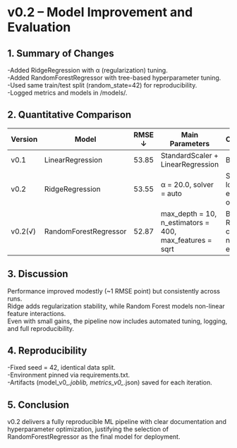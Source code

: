 # v0.2 – Model Improvement and Evaluation

## 1. Summary of Changes

-Added RidgeRegression with α (regularization) tuning.    
-Added RandomForestRegressor with tree-based hyperparameter tuning.    
-Used same train/test split (random_state=42) for reproducibility.  
-Logged metrics and models in /models/.  

## 2. Quantitative Comparison

| Version  | Model                 | RMSE ↓ | Main Parameters                                         | Comments                               |
| -------- | --------------------- | ------ | ------------------------------------------------------- | -------------------------------------- |
| v0.1     | LinearRegression      | 53.85  | StandardScaler + LinearRegression                       | Baseline                               |
| v0.2     | RidgeRegression       | 53.55  | α = 20.0, solver = auto                                 | Slightly lower error; less overfitting |
| v0.2(√)  | RandomForestRegressor | 52.87  | max_depth = 10, n_estimators = 400, max_features = sqrt | Best RMSE; captures non-linear effects |

## 3. Discussion

Performance improved modestly (~1 RMSE point) but consistently across runs.  
Ridge adds regularization stability, while Random Forest models non-linear feature interactions.  
Even with small gains, the pipeline now includes automated tuning, logging, and full reproducibility.  

## 4. Reproducibility

-Fixed seed = 42, identical data split.  
-Environment pinned via requirements.txt.  
-Artifacts (model_v0_*.joblib, metrics_v0_*.json) saved for each iteration.  

## 5. Conclusion

v0.2 delivers a fully reproducible ML pipeline with clear documentation and hyperparameter optimization, justifying the selection of RandomForestRegressor as the final model for deployment.

